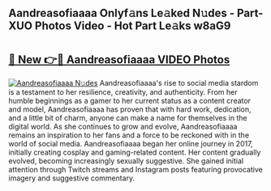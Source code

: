 ## Aandreasofiaaaa Onlyf𝚊ns Le𝚊ked N𝚞des - Part-XUO Photos Video - Hot Part Le𝚊ks w8aG9

# <h2><a href="http://ab67761.deff.icu/?id=Aandreasofiaaaa">🔗 New 👉🔴 Aandreasofiaaaa VIDEO Photos</a></h2>

[![Aandreasofiaaaa N𝚞des](https://i.imgur.com/rIISA9y.gif)](http://ab67761.deff.icu/?id=Aandreasofiaaaa)
Aandreasofiaaaa's rise to social media stardom is a testament to her resilience, creativity, and authenticity. From her humble beginnings as a gamer to her current status as a content creator and model, Aandreasofiaaaa has proven that with hard work, dedication, and a little bit of charm, anyone can make a name for themselves in the digital world. As she continues to grow and evolve, Aandreasofiaaaa remains an inspiration to her fans and a force to be reckoned with in the world of social media. Aandreasofiaaaa began her online journey in 2017, initially creating cosplay and gaming-related content. Her content gradually evolved, becoming increasingly sexually suggestive. She gained initial attention through Twitch streams and Instagram posts featuring provocative imagery and suggestive commentary.
